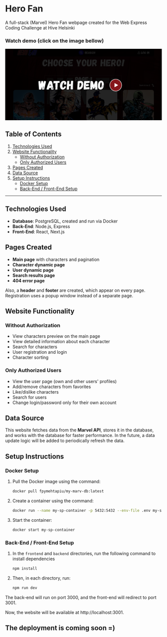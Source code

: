 # Hero Fan
A full-stack (Marvel) Hero Fan webpage created for the Web Express Coding Challenge at Hive Helsinki

### Watch demo (click on the image bellow)
[![Watch the video](https://github.com/FPyMEHTAPIU/Hero-Fan/blob/main/content/Hero%20Fan%20Thumbnail.png)](https://vimeo.com/1030456870)


## Table of Contents
1. [Technologies Used](#technologies-used)
2. [Website Functionality](#website-functionality)
   - [Without Authorization](#without-authorization)
   - [Only Authorized Users](#only-authorized-users)
3. [Pages Created](#pages-created)
4. [Data Source](#data-source)
5. [Setup Instructions](#setup-instructions)
   - [Docker Setup](#docker-setup)
   - [Back-End / Front-End Setup](#back-end--front-end-setup)

---

## Technologies Used
- **Database**: PostgreSQL, created and run via Docker
- **Back-End**: Node.js, Express
- **Front-End**: React, Next.js

## Pages Created

- **Main page** with characters and pagination
- **Character dynamic page**
- **User dynamic page**
- **Search results page**
- **404 error page**

Also, a **header** and **footer** are created, which appear on every page. Registration uses a popup window instead of a separate page.

## Website Functionality

### Without Authorization
- View characters preview on the main page
- View detailed information about each character
- Search for characters
- User registration and login
- Character sorting

### Only Authorized Users
- View the user page (own and other users' profiles)
- Add/remove characters from favorites
- Like/dislike characters
- Search for users
- Change login/password only for their own account

## Data Source
This website fetches data from the **Marvel API**, stores it in the database, and works with the database for faster performance. In the future, a data update logic will be added to periodically refresh the data.

## Setup Instructions

### Docker Setup
1. Pull the Docker image using the command:
   ```bash
   docker pull fpymehtapiu/my-marv-db:latest
2. Create a container using the command:
   ```bash
   docker run --name my-sp-container -p 5432:5432 --env-file .env my-sp-db
3. Start the container:
   ```bash
   docker start my-sp-container

### Back-End / Front-End Setup
1. In the `frontend` and `backend` directories, run the following command to install dependencies
   ```bash
   npm install
2. Then, in each directory, run:
   ```bash
   npm run dev

The back-end will run on port 3000, and the front-end will redirect to port 3001.

Now, the website will be available at http://localhost:3001.

## The deployment is coming soon =)
